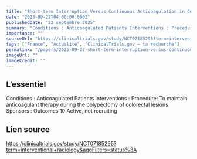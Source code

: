 ```yaml
---
title: "Short-term Interruption Versus Continuous Anticoagulation in Colorectal Polypectomy"
date: "2025-09-22T04:00:00.000Z"
publishedDate: "22 septembre 2025"
summary: "Conditions : Anticoagulated Patients Interventions : Procedure: To maintain anticoagulant therapy during the polypectomy of colorectal lesions Sponsors : Outcomes'10 Active, not recruiting"
importance: ""
sourceUrl: "https://clinicaltrials.gov/study/NCT07185295?term=interventional+radiology&aggFilters=status%3A"
tags: ["France", "Actualité", "ClinicalTrials.gov — ta recherche"]
permalink: "/papers/2025-09-22-short-term-interruption-versus-continuous-anticoagulation-in-colorectal-polypectomy"
imageUrl: ""
imageCredit: ""
---
```


## L’essentiel

Conditions : Anticoagulated Patients Interventions : Procedure: To maintain anticoagulant therapy during the polypectomy of colorectal lesions Sponsors : Outcomes'10 Active, not recruiting

## Lien source

https://clinicaltrials.gov/study/NCT07185295?term=interventional+radiology&aggFilters=status%3A
